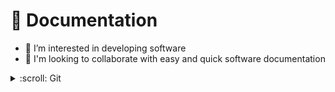 # :dart: Documentation

- :eyes: I’m interested in developing software
- :revolving_hearts: I'm looking to collaborate with easy and quick software documentation

<details>

  <summary> :scroll: Git</summary>

  > Git SSH:

  ```
  cd ~/.ssh
  ssh-keygen -t rsa -b 4096 -C "<email-address>" -f "<github-username>"
  eval "$(ssh-agent -s)"
  ssh-add ~/.ssh/<github-username>
  touch config
  clip < ~/.ssh/github-username.pub
  ```

  > Git config:

  ```
  #username account
  Host github.com-username
      		HostName github.com
      		User git
      		IdentityFile ~/.ssh/github-username
  ```

  > Git remote access:

  ```
  git clone git@github.com-<github-username>:username/<reponame.git>
  git clone -b <branch-name> <repository-name> .
  git clone --single-branch <branch-name> <repository-name>
  git remote add origin git@github.com-<github-username>:<reponame.git>
  git push
  git pull
  git branch -b <branch-name>
  git add <file-name>
  git commit -m "<commit-message>"
  git push --origin
  ```

  > Git local user:

  ```
  git config --list
  git config user.email "<email-address>"
  git config user.name "<github-username>"
  git config --global user.email "<email-address>"
  git config --global user.name "<github-username>"
  ```

  > Git commit:

  ```
  git init
  git add <filename>
  git commit -m "<commit-message>"
  git remote add origin https://github.com/<github-username>/<repository-name>
  git push -u origin main
  git push --set-upstream origin main
  git pull origin main
  git status
  ```

  > Git branch:

  ```
  git branch
  git checkout -b <branch-name>
  git branch -M <branch-name>
  git checkout <branch-name>
  git push origin <branch-name>
  git pull origin <branch-name>
  git checkout main
  git switch main
  git branch -d master
  ```

  > Historic:

  ```
  git log
  git log --oneline
  ```

  > Restore:

  ```
  git restore <filename>
  git checkout <filename>
  ```

  > Edit:
  ```
  git commit --amend --no-edit
  git push -f origin main
  ```

</details>
